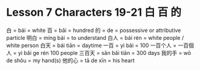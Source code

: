 # Lesson 7 Characters 19-21 白 百 的

白 = bái = white
百 = bǎi = hundred
的 = de = possessive or attributive particle
明白 = míng bái = to understand
白人 = bái rén = white people / white person
白天 = bái tiān = daytime
一百 = yì bǎi = 100
一百个人 = 一百個人 = yì bǎi ge rén 100 people
三百天 = sān bǎi tiān = 300 days
我的手 = wō de shǒu = my hand(s)
他的心 = tā de xīn = his heart
